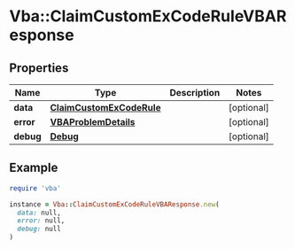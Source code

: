 # Vba::ClaimCustomExCodeRuleVBAResponse

## Properties

| Name | Type | Description | Notes |
| ---- | ---- | ----------- | ----- |
| **data** | [**ClaimCustomExCodeRule**](ClaimCustomExCodeRule.md) |  | [optional] |
| **error** | [**VBAProblemDetails**](VBAProblemDetails.md) |  | [optional] |
| **debug** | [**Debug**](Debug.md) |  | [optional] |

## Example

```ruby
require 'vba'

instance = Vba::ClaimCustomExCodeRuleVBAResponse.new(
  data: null,
  error: null,
  debug: null
)
```

